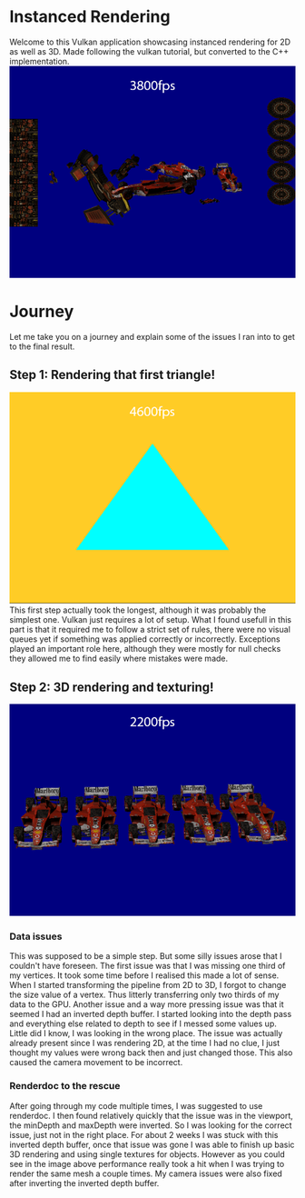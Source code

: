 # Instanced Rendering 

Welcome to this Vulkan application showcasing instanced rendering for 2D as well as 3D. Made following the vulkan tutorial, but converted to the C++ implementation.
![Alt text](Readme/Overview.png)
# Journey
Let me take you on a journey and explain some of the issues I ran into to get to the final result.
## Step 1: Rendering that first triangle!
![Alt text](Readme/RenderingTriangles.png)
This first step actually took the longest, although it was probably the simplest one. Vulkan just requires a lot of setup. What I found usefull in this part is that it required me to follow a strict set of rules, there were no visual queues yet if something was applied correctly or incorrectly. Exceptions played an important role here, although they were mostly for null checks they allowed me to find easily where mistakes were made.  
## Step 2: 3D rendering and texturing!
![Alt text](Readme/NotInstanceRendering.png)
### Data issues
This was supposed to be a simple step. But some silly issues arose that I couldn't have foreseen. The first issue was that I was missing one third of my vertices. It took some time before I realised this made a lot of sense. When I started transforming the pipeline from 2D to 3D, I forgot to change the size value of a vertex. Thus litterly transferring only two thirds of my data to the GPU. Another issue and a way more pressing issue was that it seemed I had an inverted depth buffer. I started looking into the depth pass and everything else related to depth to see if I messed some values up. Little did I know, I was looking in the wrong place. The issue was actually already present since I was rendering 2D, at the time I had no clue, I just thought my values were wrong back then and just changed those. 
This also caused the camera movement to be incorrect.
### Renderdoc to the rescue
After going through my code multiple times, I was suggested to use renderdoc. I then found relatively quickly that the issue was in the viewport, the minDepth and maxDepth were inverted. So I was looking for the correct issue, just not in the right place. For about 2 weeks I was stuck with this inverted depth buffer, once that issue was gone I was able to finish up basic 3D rendering and using single textures for objects. However as you could see in the image above performance really took a hit when I was trying to render the same mesh a couple times. My camera issues were also fixed after inverting the inverted depth buffer.
